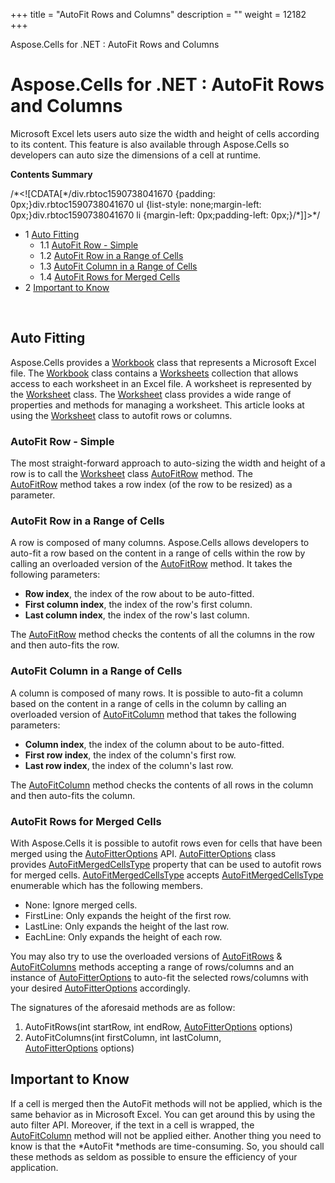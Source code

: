 +++
title = "AutoFit Rows and Columns" 
description = "" 
weight = 12182 
+++

Aspose.Cells for .NET : AutoFit Rows and Columns  

# Aspose.Cells for .NET : AutoFit Rows and Columns


Microsoft Excel lets users auto size the width and height of cells according to its content. This feature is also available through Aspose.Cells so developers can auto size the dimensions of a cell at runtime.

**Contents Summary**

/\*<!\[CDATA\[\*/div.rbtoc1590738041670 {padding: 0px;}div.rbtoc1590738041670 ul {list-style: none;margin-left: 0px;}div.rbtoc1590738041670 li {margin-left: 0px;padding-left: 0px;}/\*\]\]>\*/

*   1 [Auto Fitting](#AutoFitRowsandColumns-AutoFitting)
    *   1.1 [AutoFit Row - Simple](#AutoFitRowsandColumns-AutoFitRow-Simple)
    *   1.2 [AutoFit Row in a Range of Cells](#AutoFitRowsandColumns-AutoFitRowinaRangeofCells)
    *   1.3 [AutoFit Column in a Range of Cells](#AutoFitRowsandColumns-AutoFitColumninaRangeofCells)
    *   1.4 [AutoFit Rows for Merged Cells](#AutoFitRowsandColumns-AutoFitRowsforMergedCells)
*   2 [Important to Know](#AutoFitRowsandColumns-ImportanttoKnow)

 

## Auto Fitting

Aspose.Cells provides a [Workbook](https://apireference.aspose.com/net/cells/aspose.cells/workbook) class that represents a Microsoft Excel file. The [Workbook](https://apireference.aspose.com/net/cells/aspose.cells/workbook) class contains a [Worksheets](https://apireference.aspose.com/net/cells/aspose.cells/workbook/properties/worksheets) collection that allows access to each worksheet in an Excel file. A worksheet is represented by the [Worksheet](https://apireference.aspose.com/net/cells/aspose.cells/worksheet) class. The [Worksheet](https://apireference.aspose.com/net/cells/aspose.cells/worksheet) class provides a wide range of properties and methods for managing a worksheet. This article looks at using the [Worksheet](https://apireference.aspose.com/net/cells/aspose.cells/worksheet) class to autofit rows or columns.

### AutoFit Row - Simple

The most straight-forward approach to auto-sizing the width and height of a row is to call the [Worksheet](https://apireference.aspose.com/net/cells/aspose.cells/worksheet) class [AutoFitRow](https://apireference.aspose.com/net/cells/aspose.cells/worksheet/methods/autofitrow/index) method. The [AutoFitRow](https://apireference.aspose.com/net/cells/aspose.cells/worksheet/methods/autofitrow/index) method takes a row index (of the row to be resized) as a parameter.

### AutoFit Row in a Range of Cells

A row is composed of many columns. Aspose.Cells allows developers to auto-fit a row based on the content in a range of cells within the row by calling an overloaded version of the [AutoFitRow](https://apireference.aspose.com/net/cells/aspose.cells.worksheet/autofitrow/methods/1) method. It takes the following parameters:

*   **Row index**, the index of the row about to be auto-fitted.
*   **First column index**, the index of the row's first column.
*   **Last column index**, the index of the row's last column.

The [AutoFitRow](https://apireference.aspose.com/net/cells/aspose.cells.worksheet/autofitrow/methods/1) method checks the contents of all the columns in the row and then auto-fits the row.

### AutoFit Column in a Range of Cells

A column is composed of many rows. It is possible to auto-fit a column based on the content in a range of cells in the column by calling an overloaded version of [AutoFitColumn](https://apireference.aspose.com/net/cells/aspose.cells.worksheet/autofitcolumn/methods/1) method that takes the following parameters:

*   **Column index**, the index of the column about to be auto-fitted.
*   **First row index**, the index of the column's first row.
*   **Last row index**, the index of the column's last row.

The [AutoFitColumn](https://apireference.aspose.com/net/cells/aspose.cells.worksheet/autofitcolumn/methods/1) method checks the contents of all rows in the column and then auto-fits the column.

### AutoFit Rows for Merged Cells

With Aspose.Cells it is possible to autofit rows even for cells that have been merged using the [AutoFitterOptions](https://apireference.aspose.com/net/cells/aspose.cells/autofitteroptions) API. [AutoFitterOptions](https://apireference.aspose.com/net/cells/aspose.cells/autofitteroptions) class provides [AutoFitMergedCellsType](https://apireference.aspose.com/net/cells/aspose.cells/autofitteroptions/properties/autofitmergedcellstype) property that can be used to autofit rows for merged cells. [AutoFitMergedCellsType](https://apireference.aspose.com/net/cells/aspose.cells/autofitteroptions/properties/autofitmergedcellstype) accepts [AutoFitMergedCellsType](https://apireference.aspose.com/net/cells/aspose.cells/autofitmergedcellstype) enumerable which has the following members.

*   None: Ignore merged cells.
*   FirstLine: Only expands the height of the first row.
*   LastLine: Only expands the height of the last row.
*   EachLine: Only expands the height of each row.

You may also try to use the overloaded versions of [AutoFitRows](https://apireference.aspose.com/net/cells/aspose.cells/worksheet/methods/autofitrows) & [AutoFitColumns](https://apireference.aspose.com/net/cells/aspose.cells/worksheet/methods/autofitcolumns) methods accepting a range of rows/columns and an instance of [AutoFitterOptions](https://apireference.aspose.com/net/cells/aspose.cells/autofitteroptions) to auto-fit the selected rows/columns with your desired [AutoFitterOptions](https://apireference.aspose.com/net/cells/aspose.cells/autofitteroptions) accordingly.

The signatures of the aforesaid methods are as follow:

1.  AutoFitRows(int startRow, int endRow, [AutoFitterOptions](https://apireference.aspose.com/net/cells/aspose.cells/autofitteroptions) options)
2.  AutoFitColumns(int firstColumn, int lastColumn, [AutoFitterOptions](https://apireference.aspose.com/net/cells/aspose.cells/autofitteroptions) options)

## Important to Know

If a cell is merged then the AutoFit methods will not be applied, which is the same behavior as in Microsoft Excel. You can get around this by using the auto filter API. Moreover, if the text in a cell is wrapped, the [AutoFitColumn](https://apireference.aspose.com/net/cells/aspose.cells.worksheet/autofitcolumn/methods/1) method will not be applied either. Another thing you need to know is that the *AutoFit *methods are time-consuming. So, you should call these methods as seldom as possible to ensure the efficiency of your application.

